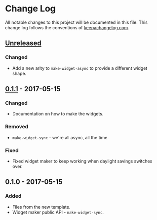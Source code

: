 # Change Log
All notable changes to this project will be documented in this file. This change log follows the conventions of [keepachangelog.com](http://keepachangelog.com/).

## [Unreleased]
### Changed
- Add a new arity to `make-widget-async` to provide a different widget shape.

## [0.1.1] - 2017-05-15
### Changed
- Documentation on how to make the widgets.

### Removed
- `make-widget-sync` - we're all async, all the time.

### Fixed
- Fixed widget maker to keep working when daylight savings switches over.

## 0.1.0 - 2017-05-15
### Added
- Files from the new template.
- Widget maker public API - `make-widget-sync`.

[Unreleased]: https://github.com/your-name/project1/compare/0.1.1...HEAD
[0.1.1]: https://github.com/your-name/project1/compare/0.1.0...0.1.1
